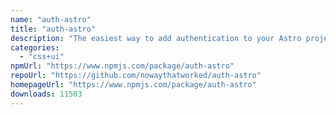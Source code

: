 ```yaml
---
name: "auth-astro"
title: "auth-astro"
description: "The easiest way to add authentication to your Astro project!"
categories:
  - "css+ui"
npmUrl: "https://www.npmjs.com/package/auth-astro"
repoUrl: "https://github.com/nowaythatworked/auth-astro"
homepageUrl: "https://www.npmjs.com/package/auth-astro"
downloads: 11503
---
```

